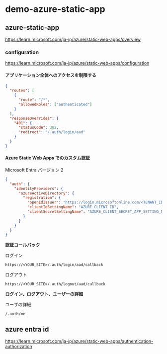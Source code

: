 # demo-azure-static-app

## azure-static-app

https://learn.microsoft.com/ja-jp/azure/static-web-apps/overview

### configuration

https://learn.microsoft.com/ja-jp/azure/static-web-apps/configuration

#### アプリケーション全体へのアクセスを制限する

```json
{
  "routes": [
    {
      "route": "/*",
      "allowedRoles": ["authenticated"]
    }
  ],
  "responseOverrides": {
    "401": {
      "statusCode": 302,
      "redirect": "/.auth/login/aad"
    }
  }
}
```

#### Azure Static Web Apps でのカスタム認証

Microsoft Entra バージョン 2

```json
{
  "auth": {
    "identityProviders": {
      "azureActiveDirectory": {
        "registration": {
          "openIdIssuer": "https://login.microsoftonline.com/<TENANT_ID>/v2.0",
          "clientIdSettingName": "AZURE_CLIENT_ID",
          "clientSecretSettingName": "AZURE_CLIENT_SECRET_APP_SETTING_NAME"
        }
      }
    }
  }
}
```

**認証コールバック**

ログイン

```text
https://<YOUR_SITE>/.auth/login/aad/callback
```

ログアウト

```text
https://<YOUR_SITE>/.auth/logout/aad/callback
```

**ログイン、ログアウト、ユーザーの詳細**

ユーザの詳細

```text
/.auth/me
```

## azure entra id

https://learn.microsoft.com/ja-jp/azure/static-web-apps/authentication-authorization
